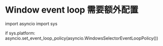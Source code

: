 

# Window event loop 需要额外配置 

import asyncio
import sys

if sys.platform:
    asyncio.set_event_loop_policy(asyncio.WindowsSelectorEventLoopPolicy())
